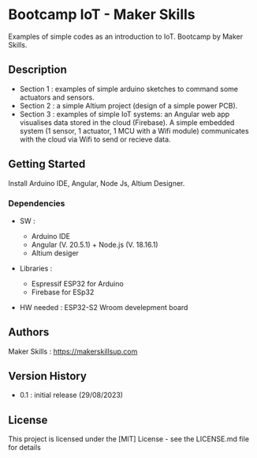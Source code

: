 # Bootcamp IoT - Maker Skills 

Examples of simple codes as an introduction to IoT. Bootcamp by Maker Skills.

## Description

- Section 1 : examples of simple arduino sketches to command some actuators and sensors.
- Section 2 : a simple Altium project (design of a simple power PCB).
- Section 3 : examples of simple IoT systems: an Angular web app visualises data stored in the cloud (Firebase). A simple embedded system (1 sensor, 1 actuator, 1 MCU with a Wifi module) communicates with the cloud via Wifi to send or recieve data. 

## Getting Started

Install Arduino IDE, Angular, Node Js, Altium Designer.

### Dependencies

- SW :
    - Arduino IDE
    - Angular (V. 20.5.1) + Node.js (V. 18.16.1)
    - Altium desiger

- Libraries : 
    - Espressif ESP32 for Arduino
    - Firebase for ESp32

- HW needed : ESP32-S2 Wroom develepment board

## Authors

Maker Skills : https://makerskillsup.com

## Version History

- 0.1 : initial release (29/08/2023)

## License

This project is licensed under the [MIT] License - see the LICENSE.md file for details